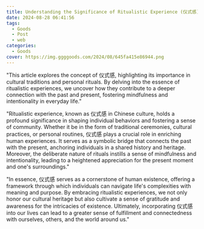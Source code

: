 ```yaml
---
title: Understanding the Significance of Ritualistic Experience (仪式感)
date: 2024-08-28 06:41:56
tags:
  - Goods
  - Post
  - web
categories:
  - Goods
cover: https://img.ggggoods.com/2024/08/645fa415e86944.png
---
```


"This article explores the concept of 仪式感, highlighting its importance in cultural traditions and personal rituals. By delving into the essence of ritualistic experiences, we uncover how they contribute to a deeper connection with the past and present, fostering mindfulness and intentionality in everyday life."

"Ritualistic experience, known as 仪式感 in Chinese culture, holds a profound significance in shaping individual behaviors and fostering a sense of community. Whether it be in the form of traditional ceremonies, cultural practices, or personal routines, 仪式感 plays a crucial role in enriching human experiences. It serves as a symbolic bridge that connects the past with the present, anchoring individuals in a shared history and heritage. Moreover, the deliberate nature of rituals instills a sense of mindfulness and intentionality, leading to a heightened appreciation for the present moment and one's surroundings."

"In essence, 仪式感 serves as a cornerstone of human existence, offering a framework through which individuals can navigate life's complexities with meaning and purpose. By embracing ritualistic experiences, we not only honor our cultural heritage but also cultivate a sense of gratitude and awareness for the intricacies of existence. Ultimately, incorporating 仪式感 into our lives can lead to a greater sense of fulfillment and connectedness with ourselves, others, and the world around us."

